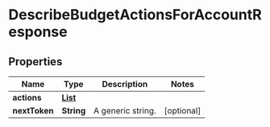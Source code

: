 

# DescribeBudgetActionsForAccountResponse


## Properties

| Name | Type | Description | Notes |
|------------ | ------------- | ------------- | -------------|
|**actions** | [**List**](List.md) |  |  |
|**nextToken** | **String** |  A generic string. |  [optional] |




